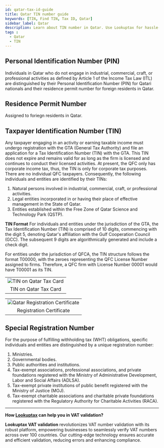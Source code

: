 ```yaml
---
id: qatar-tax-id-guide
title: Qatar TIN number guide
keywords: [TIN, Find TIN, Tax ID, Qatar]
sidebar_label: Qatar
description: Learn about TIN number in Qatar. Use Lookuptax for hassle-free tax id validation in Qatar and other 100+ countries
tags : 
  - Qatar
  - TIN
---
```


## Personal Identification Number (PIN)
Individuals in Qatar who do not engage in industrial, commercial, craft, or professional activities as defined by Article 1 of the Income Tax Law (ITL) are distinguished by their Personal Identification Number (PIN) for Qatari nationals and their residence permit number for foreign residents in Qatar.

## Residence Permit Number
 Assigned to foriegn residents in Qatar.

## Taxpayer Identification Number (TIN)

Any taxpayer engaging in an activity or earning taxable income must undergo registration with the GTA (General Tax Authority) and file an application for a Tax Identification Number (TIN) with the GTA. This TIN does not expire and remains valid for as long as the firm is licensed and continues to conduct their licensed activities. At present, the QFC only has corporate income tax, thus, the TIN is only for corporate tax purposes. There are no individual QFC taxpayers.
Consequently, the following individuals and entities are identified by their TINs:

1. Natural persons involved in industrial, commercial, craft, or professional activities.
2. Legal entities incorporated in or having their place of effective management in the State of Qatar.
3. Entities established within the Free Zone of Qatar Science and Technology Park (QSTP).


**TIN Format**
For individuals and entities under the jurisdiction of the GTA, the Tax Identification Number (TIN) is comprised of 10 digits, commencing with the digit 5, denoting Qatar's affiliation with the Gulf Cooperation Council (GCC). The subsequent 9 digits are algorithmically generated and include a check digit.

For entities under the jurisdiction of QFCA, the TIN structure follows the format T00000, with the zeroes representing the QFC License Number assigned to firms. Therefore, a QFC firm with License Number 00001 would have T00001 as its TIN.


<table align="center" border="0px" border-color="#dedede"><tr><td>
  <img src="/docs/img/taxid/tax-card-qatar.PNG" alt="TIN on Qatar Tax Card" title="TIN on Qatar Tax Card"/>
  </td></tr>
  <tr><td align="center">TIN on Qatar Tax Card</td></tr>
</table>


<table align="center" border="0px" border-color="#dedede"><tr><td>
  <img src="/docs/img/taxid/registration-certificate-qatar.PNG" alt="Qatar Registration Certificate" title="Qatar Registration Certificate"/>
  </td></tr>
  <tr><td align="center">Registration Certificate</td></tr>
</table>


## Special Registration Number

For the purpose of fulfilling withholding tax (WHT) obligations, specific individuals and entities are distinguished by a unique registration number:

1. Ministries.
2. Governmental bodies.
3. Public authorities and institutions.
4. Tax-exempt associations, professional associations, and private foundations registered with the Ministry of Administrative Development, Labor and Social Affairs (ADLSA).
5. Tax-exempt private institutions of public benefit registered with the Ministry of Justice (MOJ).
6. Tax-exempt charitable associations and charitable private foundations registered with the Regulatory Authority for Charitable Activities (RACA).

----
**How [Lookuptax](https://lookuptax.com/) can help you in VAT validation?**

**Lookuptax VAT validation** revolutionizes VAT number validation with its robust platform, empowering businesses to seamlessly verify VAT numbers across over 100 countries. Our cutting-edge technology ensures accurate and efficient validation, reducing errors and enhancing compliance.